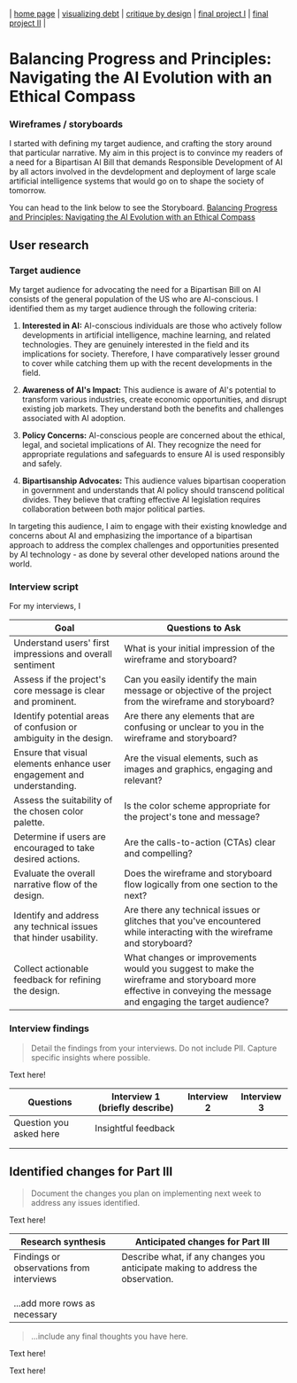 | [home page](https://cmustudent.github.io/tswd-portfolio-templates/) | [visualizing debt](visualizing-government-debt) | [critique by design](critique_by_design) | [final project I](final-project-part-one) | [final project II](final-project-part-two) | 

# Balancing Progress and Principles: Navigating the AI Evolution with an Ethical Compass

### Wireframes / storyboards

I started with defining my target audience, and crafting the story around that particular narrative. My aim in this project is to convince my readers of a need for a Bipartisan AI Bill that demands Responsible Development of AI by all actors involved in the devdelopment and deployment of large scale artificial intelligence systems that would go on to shape the society of tomorrow. 

You can head to the link below to see the Storyboard. 
[Balancing Progress and Principles: Navigating the AI Evolution with an Ethical Compass](https://carnegiemellon.shorthandstories.com/sajujya_final_project/index.html)

## User research 

### Target audience
My target audience for advocating the need for a Bipartisan Bill on AI consists of the general population of the US who are AI-conscious. I identified them as my target audience through the following criteria:

1. **Interested in AI:** AI-conscious individuals are those who actively follow developments in artificial intelligence, machine learning, and related technologies. They are genuinely interested in the field and its implications for society. Therefore, I have comparatively lesser ground to cover while catching them up with the recent developments in the field. 

2. **Awareness of AI's Impact:** This audience is aware of AI's potential to transform various industries, create economic opportunities, and disrupt existing job markets. They understand both the benefits and challenges associated with AI adoption.

3. **Policy Concerns:** AI-conscious people are concerned about the ethical, legal, and societal implications of AI. They recognize the need for appropriate regulations and safeguards to ensure AI is used responsibly and safely.

4. **Bipartisanship Advocates:** This audience values bipartisan cooperation in government and understands that AI policy should transcend political divides. They believe that crafting effective AI legislation requires collaboration between both major political parties.

In targeting this audience, I aim to engage with their existing knowledge and concerns about AI and emphasizing the importance of a bipartisan approach to address the complex challenges and opportunities presented by AI technology - as done by several other developed nations around the world. 

### Interview script

For my interviews, I 

| Goal | Questions to Ask |
|------|------------------|
| Understand users' first impressions and overall sentiment |  What is your initial impression of the wireframe and storyboard?|
| Assess if the project's core message is clear and prominent. | Can you easily identify the main message or objective of the project from the wireframe and storyboard? |
| Identify potential areas of confusion or ambiguity in the design. | Are there any elements that are confusing or unclear to you in the wireframe and storyboard?|
| Ensure that visual elements enhance user engagement and understanding. | Are the visual elements, such as images and graphics, engaging and relevant? | 
| Assess the suitability of the chosen color palette. | Is the color scheme appropriate for the project's tone and message? | 
| Determine if users are encouraged to take desired actions. | Are the calls-to-action (CTAs) clear and compelling? |
| Evaluate the overall narrative flow of the design. | Does the wireframe and storyboard flow logically from one section to the next? |
| Identify and address any technical issues that hinder usability. | Are there any technical issues or glitches that you've encountered while interacting with the wireframe and storyboard? |
| Collect actionable feedback for refining the design. | What changes or improvements would you suggest to make the wireframe and storyboard more effective in conveying the message and engaging the target audience? | 


### Interview findings
> Detail the findings from your interviews.  Do not include PII.  Capture specific insights where possible.

Text here!

| Questions               | Interview 1 (briefly describe) | Interview 2 | Interview 3 |
|-------------------------|--------------------------------|-------------|-------------|
| Question you asked here | Insightful feedback            |             |             |
|                         |                                |             |             |
|                         |                                |             |             |


## Identified changes for Part III
> Document the changes you plan on implementing next week to address any issues identified.  

Text here!

| Research synthesis                       | Anticipated changes for Part III                                                |
|------------------------------------------|---------------------------------------------------------------------------------|
| Findings or observations from interviews | Describe what, if any changes you anticipate making to address the observation. |
|                                          |                                                                                 |
|                                          |                                                                                 |
|                                          |                                                                                 |
| ...add more rows as necessary            |                                                                                 |

> ...include any final thoughts you have here. 

Text here!


Text here!

